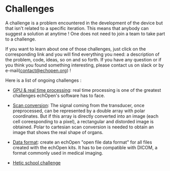 # Challenges

A challenge is a problem encountered in the development of the device but that isn't related to a specific iteration. This means that anybody can suggest a solution at anytime ! One does not need to join a team to take part to a challenge.

If you want to learn about one of those challenges, just click on the corresponding link and you will find everything you need: a description of the problem, code, ideas, so on and so forth. If you have any question or if you think you found something interesting, please contact us on slack or by e-mail(contact@echopen.org) !

Here is a list of ongoing challenges :

* [GPU & real time processing](/challenges/gpu-and-real-time-processing.md): real time processing is one of the greatest challenges echOpen's software has to face. 

* [Scan conversion](/challenges/scan-conersion.md): The signal coming from the transducer, once preprocessed, can be represented by a double array with polar coordinates. But if this array is directly converted into an image (each cell coreesponding to a pixel), a rectangular and distorded image is obtained. Polar to cartesian scan conversion is needed to obtain an image that shows the real shape of organs.

* [Data format](/challenges/scan-conversion.md): create an echOpen "open file data format" for all files created with the echOpen kits. It has to be compatible with DICOM, a format commonly used in medical imaging.

* [Hetic school challenge](/challenges/hetic-school-challenge.md)


